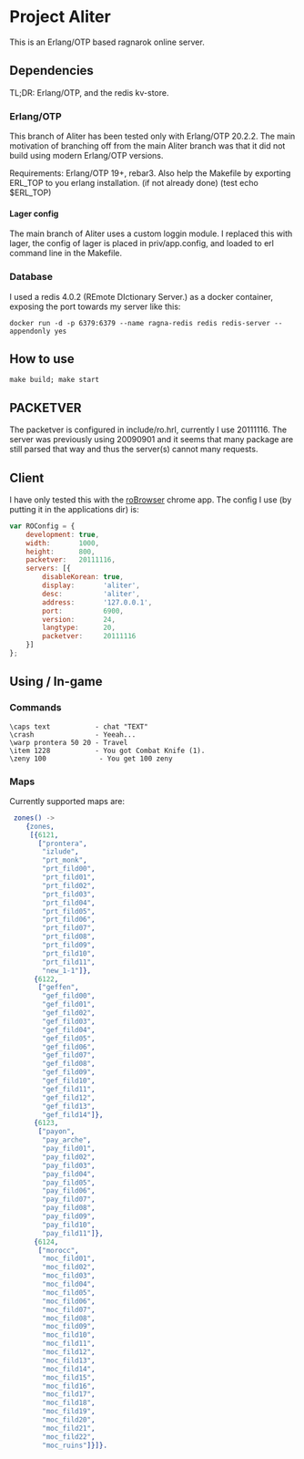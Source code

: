 # Project Aliter

This is an Erlang/OTP based ragnarok online server.

## Dependencies

TL;DR: Erlang/OTP, and the redis kv-store.

### Erlang/OTP
This branch of Aliter has been tested only with Erlang/OTP 20.2.2.
The main motivation of branching off from the main Aliter branch
was that it did not build using modern Erlang/OTP versions.

Requirements: Erlang/OTP 19+, rebar3.
Also help the Makefile by exporting ERL_TOP to you erlang installation.
(if not already done) (test echo $ERL_TOP)

#### Lager config
The main branch of Aliter uses a custom loggin module. I replaced this
with lager, the config of lager is placed in priv/app.config, and loaded
to erl command line in the Makefile.

### Database
I used a redis 4.0.2 (REmote DIctionary Server.) as a docker container,
exposing the port towards my server like this:

`docker run -d -p 6379:6379 --name ragna-redis redis redis-server --appendonly yes`

## How to use
`make build; make start`

## PACKETVER
The packetver is configured in include/ro.hrl, currently I use 20111116.
The server was previously using 20090901 and it seems that many package
are still parsed that way and thus the server(s) cannot many requests.

## Client
I have only tested this with the [roBrowser](https://www.robrowser.com)
chrome app. The config I use (by putting it in the applications dir) is:

```javascript
var ROConfig = {
    development: true,
    width:       1000,
    height:      800,
    packetver:   20111116,
    servers: [{
        disableKorean: true,
        display:       'aliter',
        desc:          'aliter',
        address:       '127.0.0.1',
        port:          6900,
        version:       24,
        langtype:      20,
        packetver:     20111116
    }]
};
```

## Using / In-game

### Commands

```
\caps text           - chat "TEXT"
\crash               - Yeeah...
\warp prontera 50 20 - Travel
\item 1228           - You got Combat Knife (1).
\zeny 100             - You get 100 zeny
```

### Maps

Currently supported maps are:

```erlang
 zones() ->
    {zones,
     [{6121,
       ["prontera",
        "izlude",
        "prt_monk",
        "prt_fild00",
        "prt_fild01",
        "prt_fild02",
        "prt_fild03",
        "prt_fild04",
        "prt_fild05",
        "prt_fild06",
        "prt_fild07",
        "prt_fild08",
        "prt_fild09",
        "prt_fild10",
        "prt_fild11",
        "new_1-1"]},
      {6122,
       ["geffen",
        "gef_fild00",
        "gef_fild01",
        "gef_fild02",
        "gef_fild03",
        "gef_fild04",
        "gef_fild05",
        "gef_fild06",
        "gef_fild07",
        "gef_fild08",
        "gef_fild09",
        "gef_fild10",
        "gef_fild11",
        "gef_fild12",
        "gef_fild13",
        "gef_fild14"]},
      {6123,
       ["payon",
        "pay_arche",
        "pay_fild01",
        "pay_fild02",
        "pay_fild03",
        "pay_fild04",
        "pay_fild05",
        "pay_fild06",
        "pay_fild07",
        "pay_fild08",
        "pay_fild09",
        "pay_fild10",
        "pay_fild11"]},
      {6124,
       ["morocc",
        "moc_fild01",
        "moc_fild02",
        "moc_fild03",
        "moc_fild04",
        "moc_fild05",
        "moc_fild06",
        "moc_fild07",
        "moc_fild08",
        "moc_fild09",
        "moc_fild10",
        "moc_fild11",
        "moc_fild12",
        "moc_fild13",
        "moc_fild14",
        "moc_fild15",
        "moc_fild16",
        "moc_fild17",
        "moc_fild18",
        "moc_fild19",
        "moc_fild20",
        "moc_fild21",
        "moc_fild22",
        "moc_ruins"]}]}.
```
